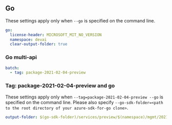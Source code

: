 ## Go

These settings apply only when `--go` is specified on the command line.

```yaml $(go)
go:
  license-header: MICROSOFT_MIT_NO_VERSION
  namespace: devai
  clear-output-folder: true
```

### Go multi-api

``` yaml $(go) && $(multiapi)
batch:
  - tag: package-2021-02-04-preview
```

### Tag: package-2021-02-04-preview and go

These settings apply only when `--tag=package-2021-02-04-preview --go` is specified on the command line.
Please also specify `--go-sdk-folder=<path to the root directory of your azure-sdk-for-go clone>`.

```yaml $(tag) == 'package-2021-02-04-preview' && $(go)
output-folder: $(go-sdk-folder)/services/preview/$(namespace)/mgmt/2021-02-04-preview/$(namespace)
```

